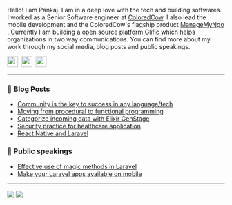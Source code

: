 Hello! I am Pankaj. I am in a deep love with the tech and building softwares. I worked as a Senior Software engineer at  <a href="https://coloredcow.com">ColoredCow</a>. I also lead the mobile development and the ColoredCow's flagship product <a href="https://managemyngo.com"> ManageMyNgo </a>. 
Currently I am building a open source platform <a href="https://glific.com"> Glific </a> which helps organizations in two way communications. 
You can find more about my work through my social media, blog posts and public speakings.

<a href="https://twitter.com/heypankaj_ag"><img height="25" width="25" src="https://cdn.jsdelivr.net/npm/simple-icons@v3/icons/twitter.svg"></a>&nbsp;
<a href="https://instagram.com/pnkj_agrawal"><img height="25" width="25" src="https://cdn.jsdelivr.net/npm/simple-icons@v3/icons/instagram.svg"></a>&nbsp;
<a href="https://www.linkedin.com/in/pankaj-ag/"><img height="25" width="25" src="https://cdn.jsdelivr.net/npm/simple-icons@v3/icons/linkedin.svg"></a>

<hr/>

### :newspaper: Blog Posts

- [Community is the key to success in any language/tech](https://coloredcow.com/community-is-the-key-to-success-for-any-language-framework/)
- [Moving from procedural to functional programming ](https://coloredcow.com/from-procedural-to-functional-programming/)
- [Categorize incoming data with Elixir GenStage](https://coloredcow.com/categorize-incoming-data-with-elixir-genstage/)
- [Security practice for healthcare application ](https://coloredcow.com/security-practices-for-healthcare-application/)
- [React Native and Laravel](https://coloredcow.com/how-to-react-native-and-its-integration-with-laravel-can-help-social-sector-organizations-create-an-impact-on-scale/)

### :mega: Public speakings

- [Effective use of magic methods in Laravel](https://coloredcow.com/talks/laravel/effective-use-of-magic-methods-in-laravel/)
- [Make your Laravel apps available on mobile](https://coloredcow.com/talks/laravel/make-your-laravel-apps-available-on-mobile/)

<hr/>

<img align="center" src="https://github-readme-stats.vercel.app/api?username=pankaj-ag&show_icons=true&include_all_commits=true&count_private=true&line_height=24&theme=vue&hide=stars" /> <img align="center" src="https://github-readme-stats.vercel.app/api/top-langs/?username=pankaj-ag&show_icons=true&include_all_commits=true&line_height=30&count_private=true&layout=compact&theme=vue" />
